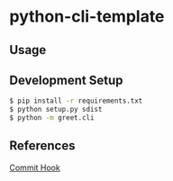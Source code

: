 # python-cli-template


## Usage




## Development Setup

```bash
$ pip install -r requirements.txt
$ python setup.py sdist
$ python -m greet.cli
```
## References
[Commit Hook](https://ljvmiranda921.github.io/notebook/2018/06/21/precommits-using-black-and-flake8/)